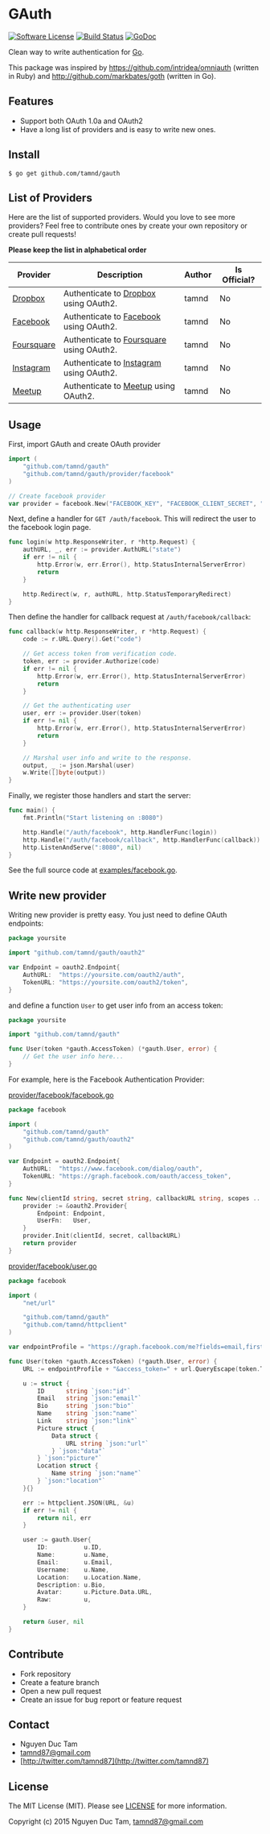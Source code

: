 # GAuth

[![Software License](https://img.shields.io/badge/license-MIT-brightgreen.svg?style=flat-square)](LICENSE.md)
[![Build Status](https://img.shields.io/travis/tamnd/gauth/master.svg?style=flat-square)](https://travis-ci.org/tamnd/gauth)
[![GoDoc](https://img.shields.io/badge/godoc-reference-blue.svg?style=flat-square)](https://godoc.org/github.com/tamnd/gauth)

Clean way to write authentication for [Go](http://www.golang.org).


This package was inspired by https://github.com/intridea/omniauth (written in Ruby) and http://github.com/markbates/goth (written in Go). 


## Features

- Support both OAuth 1.0a and OAuth2
- Have a long list of providers and is easy to write new ones.


## Install 

```
$ go get github.com/tamnd/gauth
```

## List of Providers
Here are the list of supported providers. Would you love to see more providers? Feel free to contribute ones by create your own repository or create pull requests!

**Please keep the list in alphabetical order**

| Provider | Description | Author | Is Official?
| --- | ---- | --- | ---
| [Dropbox](http://github.com/tamnd/gauth/tree/master/provider/dropbox) | Authenticate to [Dropbox](http://www.dropbox.com) using OAuth2. | tamnd | No
| [Facebook](http://github.com/tamnd/gauth/tree/master/provider/facebook) | Authenticate to [Facebook](http://www.facebook.com) using OAuth2. | tamnd | No
| [Foursquare](http://github.com/tamnd/gauth/tree/master/provider/foursquare) | Authenticate to [Foursquare](http://ww.foursquare.com) using OAuth2. | tamnd | No
| [Instagram](http://github.com/tamnd/gauth/tree/master/provider/instagram) | Authenticate to [Instagram](http://www.instagram.com) using OAuth2. | tamnd | No
| [Meetup](http://github.com/tamnd/gauth/tree/master/provider/meetup) | Authenticate to [Meetup](http://www.meetup.com) using OAuth2. | tamnd | No

## Usage

First, import GAuth and create OAuth provider

```go
import (
	"github.com/tamnd/gauth"
	"github.com/tamnd/gauth/provider/facebook"
)

// Create facebook provider
var provider = facebook.New("FACEBOOK_KEY", "FACEBOOK_CLIENT_SECRET", "http://localhost:8080/auth/facebook/callback")
```

Next, define a handler for `GET /auth/facebook`. This will redirect the user to the facebook login page.

```go
func login(w http.ResponseWriter, r *http.Request) {
	authURL, _, err := provider.AuthURL("state")
	if err != nil {
		http.Error(w, err.Error(), http.StatusInternalServerError)
		return
	}

	http.Redirect(w, r, authURL, http.StatusTemporaryRedirect)
}
```

Then define the handler for callback request at `/auth/facebook/callback`:

```go
func callback(w http.ResponseWriter, r *http.Request) {
	code := r.URL.Query().Get("code")

	// Get access token from verification code.
	token, err := provider.Authorize(code)
	if err != nil {
		http.Error(w, err.Error(), http.StatusInternalServerError)
		return
	}

	// Get the authenticating user
	user, err := provider.User(token)
	if err != nil {
		http.Error(w, err.Error(), http.StatusInternalServerError)
		return
	}

	// Marshal user info and write to the response.
	output, _ := json.Marshal(user)
	w.Write([]byte(output))
}
```

Finally, we register those handlers and start the server: 

```go
func main() {
	fmt.Println("Start listening on :8080")

	http.Handle("/auth/facebook", http.HandlerFunc(login))
	http.Handle("/auth/facebook/callback", http.HandlerFunc(callback))
	http.ListenAndServe(":8080", nil)
}
```

See the full source code at [examples/facebook.go](https://github.com/tamnd/gauth/tree/master/examples/facebook.go).


## Write new provider 

Writing new provider is pretty easy. You just need to define OAuth endpoints:

```go
package yoursite

import "github.com/tamnd/gauth/oauth2"

var Endpoint = oauth2.Endpoint{
	AuthURL:  "https://yoursite.com/oauth2/auth",
	TokenURL: "https://yoursite.com/oauth2/token",
}
``` 

and define a function `User` to get user info from an access token: 

```go
package yoursite

import "github.com/tamnd/gauth"

func User(token *gauth.AccessToken) (*gauth.User, error) {
	// Get the user info here...
}
```

For example, here is the Facebook Authentication Provider:

[provider/facebook/facebook.go](http://www.github.com/tamnd/gauth/tree/master/provider/facebook/facebook.go)
```go
package facebook

import (
	"github.com/tamnd/gauth"
	"github.com/tamnd/gauth/oauth2"
)

var Endpoint = oauth2.Endpoint{
	AuthURL:  "https://www.facebook.com/dialog/oauth",
	TokenURL: "https://graph.facebook.com/oauth/access_token",
}

func New(clientId string, secret string, callbackURL string, scopes ...string) gauth.Provider {
	provider := &oauth2.Provider{
		Endpoint: Endpoint,
		UserFn:   User,
	}
	provider.Init(clientId, secret, callbackURL)
	return provider
}
```

[provider/facebook/user.go](http://www.github.com/tamnd/gauth/tree/master/provider/facebook/user.go)
```go
package facebook

import (
	"net/url"

	"github.com/tamnd/gauth"
	"github.com/tamnd/httpclient"
)

var endpointProfile = "https://graph.facebook.com/me?fields=email,first_name,last_name,link,bio,id,name,picture,location"

func User(token *gauth.AccessToken) (*gauth.User, error) {
	URL := endpointProfile + "&access_token=" + url.QueryEscape(token.Token)

	u := struct {
		ID      string `json:"id"`
		Email   string `json:"email"`
		Bio     string `json:"bio"`
		Name    string `json:"name"`
		Link    string `json:"link"`
		Picture struct {
			Data struct {
				URL string `json:"url"`
			} `json:"data"`
		} `json:"picture"`
		Location struct {
			Name string `json:"name"`
		} `json:"location"`
	}{}

	err := httpclient.JSON(URL, &u)
	if err != nil {
		return nil, err
	}

	user := gauth.User{
		ID:          u.ID,
		Name:        u.Name,
		Email:       u.Email,
		Username:    u.Name,
		Location:    u.Location.Name,
		Description: u.Bio,
		Avatar:      u.Picture.Data.URL,
		Raw:         u,
	}

	return &user, nil
}
```


## Contribute

- Fork repository
- Create a feature branch
- Open a new pull request
- Create an issue for bug report or feature request

## Contact

- Nguyen Duc Tam
- [tamnd87@gmail.com](mailto:tamnd87@gmail.com)
- [http://twitter.com/tamnd87](http://twitter.com/tamnd87)

## License
The MIT License (MIT). Please see [LICENSE](LICENSE) for more information.

Copyright (c) 2015 Nguyen Duc Tam, tamnd87@gmail.com

